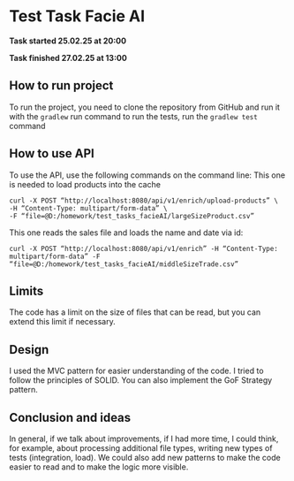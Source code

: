 # Test Task Facie AI

**Task started 25.02.25 at 20:00**

**Task finished 27.02.25 at 13:00**

## How to run project
To run the project, you need to clone the repository from GitHub and 
run it with the ```gradlew``` run command to run the tests, 
run the ```gradlew test``` command

## How to use API
To use the API, use the following commands on the command line:
This one is needed to load products into the cache

```
curl -X POST “http://localhost:8080/api/v1/enrich/upload-products” \
-H “Content-Type: multipart/form-data” \
-F “file=@D:/homework/test_tasks_facieAI/largeSizeProduct.csv”
```

This one reads the sales file and loads the name and date via id:

```
curl -X POST “http://localhost:8080/api/v1/enrich” -H “Content-Type: multipart/form-data” -F “file=@D:/homework/test_tasks_facieAI/middleSizeTrade.csv”
```

## Limits
The code has a limit on the size of files that can be read, 
but you can extend this limit if necessary.

## Design
I used the MVC pattern for easier understanding of the code. 
I tried to follow the principles of SOLID. You can also implement the 
GoF Strategy pattern.

## Conclusion and ideas
In general, if we talk about improvements, if I had more time, 
I could think, for example, about processing additional file types, 
writing new types of tests (integration, load). We could also add new 
patterns to make the code easier to read and to make the logic more visible.


